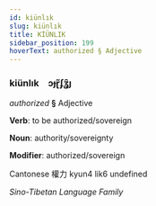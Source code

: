 ```yaml
---
id: kiünlık
slug: kiünlık
title: KİÜNLIK
sidebar_position: 199
hoverText: authorized § Adjective
---
```


### kiünlık&emsp;<span kind="abugida">ɔɟɽ̃ʄʓ̑ȷ</span>

*authorized* **§** Adjective

**Verb**: to be authorized/sovereign

**Noun**: authority/sovereignty

**Modifier**: authorized/sovereign

Cantonese 權力 kyun4 lik6 undefined

*Sino-Tibetan Language Family*